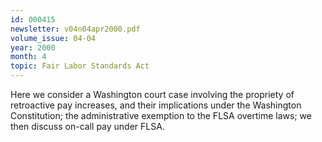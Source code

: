 ```yaml
---
id: 000415
newsletter: v04n04apr2000.pdf
volume_issue: 04-04
year: 2000
month: 4
topic: Fair Labor Standards Act
---
```


Here we consider a Washington court case involving the propriety of retroactive pay increases, and their implications under the Washington Constitution; the administrative exemption to the FLSA overtime laws; we then discuss on-call pay under FLSA.